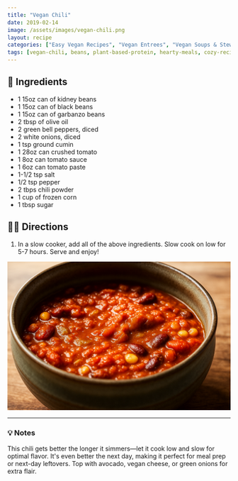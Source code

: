 ```yaml
---
title: "Vegan Chili"
date: 2019-02-14
image: /assets/images/vegan-chili.png
layout: recipe
categories: ["Easy Vegan Recipes", "Vegan Entrees", "Vegan Soups & Stews", "Vegan Comfort Food"]
tags: [vegan-chili, beans, plant-based-protein, hearty-meals, cozy-recipes]
---
```


## 🧾 Ingredients

- 1 15oz can of kidney beans
- 1 15oz can of black beans
- 1 15oz can of garbanzo beans
- 2 tbsp of olive oil
- 2 green bell peppers, diced
- 2 white onions, diced
- 1 tsp ground cumin
- 1 28oz can crushed tomato
- 1 8oz can tomato sauce
- 1 6oz can tomato paste
- 1-1/2 tsp salt
- 1/2 tsp pepper
- 2 tbps chili powder
- 1 cup of frozen corn
- 1 tbsp sugar

## 👩‍🍳 Directions

1. In a slow cooker, add all of the above ingredients. Slow cook on low for 5-7 hours. Serve and enjoy!

![Vegan Chili](/assets/images/vegan-chili.png)

---

### 💡 Notes

This chili gets better the longer it simmers—let it cook low and slow for optimal flavor. It's even better the next day, making it perfect for meal prep or next-day leftovers. Top with avocado, vegan cheese, or green onions for extra flair.